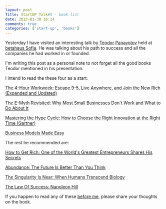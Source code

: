 ```yaml
---
layout: post
Title: StartUP Talk#5 - book list
date: 2013-01-30 16:14
comments: true
categories: ['start-up', 'books']
---
```


Yesterday I have visited an interesting talk by
[Teodor Panayotov](http://www.linkedin.com/in/tpanayotov) held at
[betahaus Sofia](http://www.betahaus.bg/). He was talking about his
path to success and all the companies he had worked in or founded.

I'm writing this post as a personal note to not forget all the good books
Teodor mentioned in his presentation.

I intend to read the these four as a start:


<a href="http://www.amazon.com/gp/product/0307465357/ref=as_li_ss_tl?ie=UTF8&camp=1789&creative=390957&creativeASIN=0307465357&linkCode=as2&tag=atodorovorg-20">The 4-Hour Workweek: Escape 9-5, Live Anywhere, and Join the New Rich (Expanded and Updated)</a><img src="http://www.assoc-amazon.com/e/ir?t=atodorovorg-20&l=as2&o=1&a=0307465357" width="1" height="1" border="0" alt="" style="border:none !important; margin:0px !important;" />

<a href="http://www.amazon.com/gp/product/0887307280/ref=as_li_ss_tl?ie=UTF8&camp=1789&creative=390957&creativeASIN=0887307280&linkCode=as2&tag=atodorovorg-20">The E-Myth Revisited: Why Most Small Businesses Don't Work and What to Do About It</a><img src="http://www.assoc-amazon.com/e/ir?t=atodorovorg-20&l=as2&o=1&a=0887307280" width="1" height="1" border="0" alt="" style="border:none !important; margin:0px !important;" />

<a href="http://www.amazon.com/gp/product/1422121100/ref=as_li_ss_tl?ie=UTF8&camp=1789&creative=390957&creativeASIN=1422121100&linkCode=as2&tag=atodorovorg-20">Mastering the Hype Cycle: How to Choose the Right Innovation at the Right Time (Gartner)</a><img src="http://www.assoc-amazon.com/e/ir?t=atodorovorg-20&l=as2&o=1&a=1422121100" width="1" height="1" border="0" alt="" style="border:none !important; margin:0px !important;" />

<a href="http://www.amazon.com/gp/product/1599180413/ref=as_li_ss_tl?ie=UTF8&camp=1789&creative=390957&creativeASIN=1599180413&linkCode=as2&tag=atodorovorg-20">Business Models Made Easy</a><img src="http://www.assoc-amazon.com/e/ir?t=atodorovorg-20&l=as2&o=1&a=1599180413" width="1" height="1" border="0" alt="" style="border:none !important; margin:0px !important;" />



The rest he recommended are:

<a href="http://www.amazon.com/gp/product/1591842719/ref=as_li_ss_tl?ie=UTF8&camp=1789&creative=390957&creativeASIN=1591842719&linkCode=as2&tag=atodorovorg-20">How to Get Rich: One of the World's Greatest Entrepreneurs Shares His Secrets</a><img src="http://www.assoc-amazon.com/e/ir?t=atodorovorg-20&l=as2&o=1&a=1591842719" width="1" height="1" border="0" alt="" style="border:none !important; margin:0px !important;" />

<a href="http://www.amazon.com/gp/product/1451614217/ref=as_li_ss_tl?ie=UTF8&camp=1789&creative=390957&creativeASIN=1451614217&linkCode=as2&tag=atodorovorg-20">Abundance: The Future Is Better Than You Think</a><img src="http://www.assoc-amazon.com/e/ir?t=atodorovorg-20&l=as2&o=1&a=1451614217" width="1" height="1" border="0" alt="" style="border:none !important; margin:0px !important;" />

<a href="http://www.amazon.com/gp/product/0143037889/ref=as_li_ss_tl?ie=UTF8&camp=1789&creative=390957&creativeASIN=0143037889&linkCode=as2&tag=atodorovorg-20">The Singularity Is Near: When Humans Transcend Biology</a><img src="http://www.assoc-amazon.com/e/ir?t=atodorovorg-20&l=as2&o=1&a=0143037889" width="1" height="1" border="0" alt="" style="border:none !important; margin:0px !important;" />

<a href="http://www.amazon.com/gp/product/1440428433/ref=as_li_ss_tl?ie=UTF8&camp=1789&creative=390957&creativeASIN=1440428433&linkCode=as2&tag=atodorovorg-20">The Law Of Success: Napoleon Hill</a><img src="http://www.assoc-amazon.com/e/ir?t=atodorovorg-20&l=as2&o=1&a=1440428433" width="1" height="1" border="0" alt="" style="border:none !important; margin:0px !important;" />

If you happen to read any of these [before me](http://www.goodreads.com/review/list/16191345-alexander-todorov?shelf=to-read),
please share your thoughts on the book.
